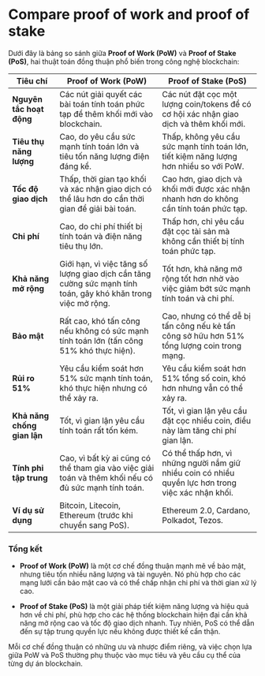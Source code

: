 # Compare proof of work and proof of stake

Dưới đây là bảng so sánh giữa **Proof of Work (PoW)** và **Proof of Stake (PoS)**, hai thuật toán đồng thuận phổ biến trong công nghệ blockchain:

| Tiêu chí                    | **Proof of Work (PoW)**                                                                                       | **Proof of Stake (PoS)**                                                                            |
| --------------------------- | ------------------------------------------------------------------------------------------------------------- | --------------------------------------------------------------------------------------------------- |
| **Nguyên tắc hoạt động**    | Các nút giải quyết các bài toán tính toán phức tạp để thêm khối mới vào blockchain.                           | Các nút đặt cọc một lượng coin/tokens để có cơ hội xác nhận giao dịch và thêm khối mới.             |
| **Tiêu thụ năng lượng**     | Cao, do yêu cầu sức mạnh tính toán lớn và tiêu tốn năng lượng điện đáng kể.                                   | Thấp, không yêu cầu sức mạnh tính toán lớn, tiết kiệm năng lượng hơn nhiều so với PoW.              |
| **Tốc độ giao dịch**        | Thấp, thời gian tạo khối và xác nhận giao dịch có thể lâu hơn do cần thời gian để giải bài toán.              | Cao hơn, giao dịch và khối mới được xác nhận nhanh hơn do không cần tính toán phức tạp.             |
| **Chi phí**                 | Cao, do chi phí thiết bị tính toán và điện năng tiêu thụ lớn.                                                 | Thấp hơn, chỉ yêu cầu đặt cọc tài sản mà không cần thiết bị tính toán phức tạp.                     |
| **Khả năng mở rộng**        | Giới hạn, vì việc tăng số lượng giao dịch cần tăng cường sức mạnh tính toán, gây khó khăn trong việc mở rộng. | Tốt hơn, khả năng mở rộng tốt hơn nhờ vào việc giảm bớt sức mạnh tính toán và chi phí.              |
| **Bảo mật**                 | Rất cao, khó tấn công nếu không có sức mạnh tính toán lớn (tấn công 51% khó thực hiện).                       | Cao, nhưng có thể dễ bị tấn công nếu kẻ tấn công sở hữu hơn 51% tổng lượng coin trong mạng.         |
| **Rủi ro 51%**              | Yêu cầu kiểm soát hơn 51% sức mạnh tính toán, khó thực hiện nhưng có thể xảy ra.                              | Yêu cầu kiểm soát hơn 51% tổng số coin, khó hơn nhưng vẫn có thể xảy ra.                            |
| **Khả năng chống gian lận** | Tốt, vì gian lận yêu cầu tính toán rất tốn kém.                                                               | Tốt, vì gian lận yêu cầu đặt cọc nhiều coin, điều này làm tăng chi phí gian lận.                    |
| **Tính phi tập trung**      | Cao, vì bất kỳ ai cũng có thể tham gia vào việc giải toán và thêm khối nếu có đủ sức mạnh tính toán.          | Có thể thấp hơn, vì những người nắm giữ nhiều coin có nhiều quyền lực hơn trong việc xác nhận khối. |
| **Ví dụ sử dụng**           | Bitcoin, Litecoin, Ethereum (trước khi chuyển sang PoS).                                                      | Ethereum 2.0, Cardano, Polkadot, Tezos.                                                             |

### Tổng kết

- **Proof of Work (PoW)** là một cơ chế đồng thuận mạnh mẽ về bảo mật, nhưng tiêu tốn nhiều năng lượng và tài nguyên. Nó phù hợp cho các mạng lưới cần bảo mật cao và có thể chấp nhận chi phí và thời gian xử lý cao.

- **Proof of Stake (PoS)** là một giải pháp tiết kiệm năng lượng và hiệu quả hơn về chi phí, phù hợp cho các hệ thống blockchain hiện đại cần khả năng mở rộng cao và tốc độ giao dịch nhanh. Tuy nhiên, PoS có thể dẫn đến sự tập trung quyền lực nếu không được thiết kế cẩn thận.

Mỗi cơ chế đồng thuận có những ưu và nhược điểm riêng, và việc chọn lựa giữa PoW và PoS thường phụ thuộc vào mục tiêu và yêu cầu cụ thể của từng dự án blockchain.
